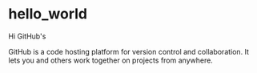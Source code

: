 # hello_world

Hi GitHub's

GitHub is a code hosting platform for version control and collaboration.
It lets you and others work together on projects from anywhere.

